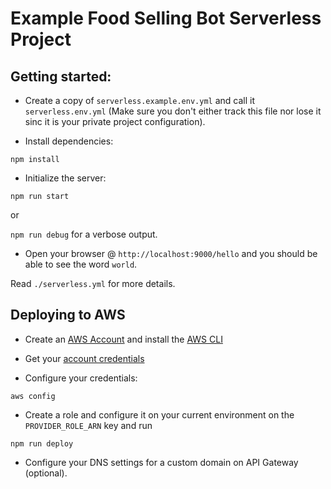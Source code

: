 # Example Food Selling Bot Serverless Project

## Getting started: 

* Create a copy of ```serverless.example.env.yml``` and call it ```serverless.env.yml``` (Make sure you don't either track this file nor lose it sinc it is your private project configuration).

* Install dependencies:

```npm install```

* Initialize the server:

```npm run start```

or 

```npm run debug``` for a verbose output.

* Open your browser @ ```http://localhost:9000/hello``` and you should be able to see the word ```world```.

Read ```./serverless.yml``` for more details.

## Deploying to AWS

* Create an [AWS Account](https://aws.amazon.com) and install the [AWS CLI](https://aws.amazon.com/cli/)

* Get your [account credentials](https://console.aws.amazon.com/iam/home?region=us-east-1#/security_credential)

* Configure your credentials:

```aws config```

* Create a role and configure it on your current environment on the ```PROVIDER_ROLE_ARN``` key and run

```npm run deploy```

* Configure your DNS settings for a custom domain on API Gateway (optional).
